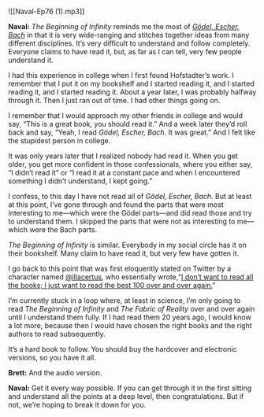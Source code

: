 

![[Naval-Ep76 (1).mp3]]

**Naval:** _The Beginning of Infinity_ reminds me the most of [_Gödel, Escher, Bach_](https://en.wikipedia.org/wiki/G%C3%B6del,_Escher,_Bach) in that it is very wide-ranging and stitches together ideas from many different disciplines. It’s very difficult to understand and follow completely. Everyone claims to have read it, but, as far as I can tell, very few people understand it.

I had this experience in college when I first found Hofstadter’s work. I remember that I put it on my bookshelf and I started reading it, and I started reading it, and I started reading it. About a year later, I was probably halfway through it. Then I just ran out of time. I had other things going on.

I remember that I would approach my other friends in college and would say, “This is a great book, you should read it.” And a week later they’d roll back and say, “Yeah, I read _Gödel, Escher, Bach._ It was great.” And I felt like the stupidest person in college.

It was only years later that I realized nobody had read it. When you get older, you get more confident in those confessionals, where you either say, “I didn’t read it” or “I read it at a constant pace and when I encountered something I didn’t understand, I kept going.”

I confess, to this day I have not read all of _Gödel, Escher, Bach._ But at least at this point, I’ve gone through and found the parts that were most interesting to me—which were the Gödel parts—and did read those and try to understand them. I skipped the parts that were not as interesting to me—which were the Bach parts.

_The Beginning of Infinity_ is similar. Everybody in my social circle has it on their bookshelf. Many claim to have read it, but very few have gotten it.

I go back to this point that was first eloquently stated on Twitter by a character named [@illacertus](https://www.youtube.com/channel/UCmvhCWvHk3-SJqljh5cCm8A), who essentially wrote,“[I don’t want to read all the books; I just want to read the best 100 over and over again.](https://twitter.com/illacertus/status/779563228959498240)”

I’m currently stuck in a loop where, at least in science, I’m only going to read _The Beginning of Infinity_ and _The Fabric of Reality_ over and over again until I understand them fully. If I had read them 20 years ago, I would know a lot more, because then I would have chosen the right books and the right authors to read subsequently.

It’s a hard book to follow. You should buy the hardcover and electronic versions, so you have it all.

**Brett:** And the audio version.

**Naval:** Get it every way possible. If you can get through it in the first sitting and understand all the points at a deep level, then congratulations. But if not, we’re hoping to break it down for you.